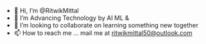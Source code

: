 - 👋 Hi, I’m @RitwikMittal
- 👀 I’m Advancing Technology by AI ML &
- 💞️ I’m looking to collaborate on learning something new together
- 📫 How to reach me ...
mail me at ritwikmittal50@outlook.com


<!---
RitwikMittal/RitwikMittal is a ✨ special ✨ repository because its `README.md` (this file) appears on your GitHub profile.
You can click the Preview link to take a look at your changes.
--->
